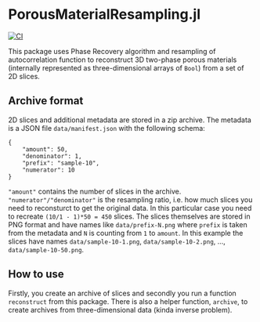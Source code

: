 # PorousMaterialResampling.jl
[![CI](https://github.com/shamazmazum/PorousMaterialResampling.jl/actions/workflows/test.yml/badge.svg)](https://github.com/shamazmazum/PorousMaterialResampling.jl/actions/workflows/test.yml)

This package uses Phase Recovery algorithm and resampling of autocorrelation
function to reconstruct 3D two-phase porous materials (internally represented as
three-dimensional arrays of `Bool`) from a set of 2D slices.

## Archive format

2D slices and additional metadata are stored in a zip archive. The metadata is a
JSON file `data/manifest.json` with the following schema:

~~~~{.json}
{
    "amount": 50,
    "denominator": 1,
    "prefix": "sample-10",
    "numerator": 10
}
~~~~

`"amount"` contains the number of slices in the
archive. `"numerator"/"denominator"` is the resampling ratio, i.e. how much
slices you need to reconsturct to get the original data. In this particular
case you need to recreate `(10/1 - 1)*50 = 450` slices. The slices themselves
are stored in PNG format and have names like `data/prefix-N.png` where `prefix`
is taken from the metadata and `N` is counting from `1` to `amount`. In this
example the slices have names `data/sample-10-1.png`, `data/sample-10-2.png`, …,
`data/sample-10-50.png`.

## How to use

Firstly, you create an archive of slices and secondly you run a function
`reconstruct` from this package. There is also a helper function, `archive`, to
create archives from three-dimensional data (kinda inverse problem).
